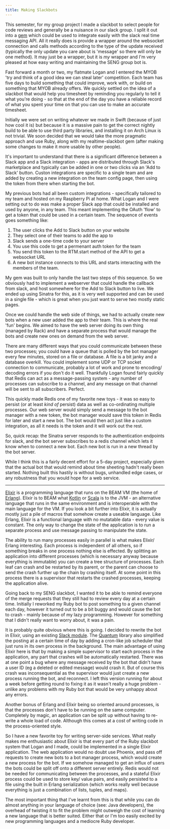 ```yaml
---
title: Making Slackbots
---
```


This semester, for my group project I made a slackbot to select people for code reviews and generally be a nuisance in our slack group. I split it out into a [gem](https://codeberg.org/willhbr/realtime-slackbot) which could be used to integrate easily with the slack real time messaging API. All it really does is provide a wrapper around the websocket connection and calls methods according to the type of the update received (typically the only update you care about is 'message' so there will only be one method). It may just be a wrapper, but it is *my* wrapper and I'm very pleased at how easy writing and maintaining the SENG group bot is.

Fast forward a month or two, my flatmate Logan and I entered the MYOB 'try and think of a good idea we can steal later' competition. Each team has five days to build something that could improve, work with, or build on something that MYOB already offers. We quickly settled on the idea of a slackbot that would help you timesheet by reminding you regularly to tell it what you're doing - so that at the end of the day you have a reliable record of what you spent your time on that you can use to make an accurate timesheet.

Initially we were set on writing whatever we made in Swift (because of just how cool it is) but because it is a massive pain to get the correct nightly build to be able to use third party libraries, and installing it on Arch Linux is not trivial. We soon decided that we would take the more pragmatic approach and use Ruby, along with my realtime-slackbot gem (after making some changes to make it more usable by other people).

It's important to understand that there is a significant difference between a Slack app and a Slack integration - apps are distributed through Slack's marketplace and typically can be added in one or two clicks via an 'Add to Slack' button. Custon integrations are specific to a single team and are added by creating a new integration on the team config page, then using the token from there when starting the bot.

My previous bots had all been custom integrations - specifically tailored to my team and hosted on my Raspberry Pi at home. What Logan and I were setting out to do was make a proper Slack app that could be installed and used by anyone, in any team. This meant implementing the OAuth 'flow' to get a token that could be used in a certain team. The sequence of events goes something like:

1. The user clicks the Add to Slack button on your website
1. They select one of their teams to add the app to
1. Slack sends a one-time code to your server
1. You use this code to get a permenant auth token for the team
1. You send this token to the RTM.start method of the API to get a websocket URL
1. A new bot instance connects to this URL and starts interacting with the members of the team.

My gem was built to only handle the last two steps of this sequence. So we obviously had to implement a webserver that could handle the callback from slack, and host somewhere for the Add to Slack button to live. We ended up using Sinatra for this, as it is very well supported and can be used in a single file - which is great when you just want to serve two mostly static pages.

Once we could handle the web side of things, we had to actually create new bots when a new user added the app to their team. This is where the real 'fun' begins. We aimed to have the web server doing its own thing (managed by Rack) and have a separate process that would manage the bots and create new ones on demand from the web server.

There are many different ways that you could communicate between these two processes; you could have a queue that is polled by the bot manager every few minutes, stored on a file or database. A file is a bit janky and a database overkill. You could implement some UDP or TCP socket connection to communicate, probably a lot of work and prone to encoding/ decoding errors if you don't do it well. Thankfully Logan found fairly quickly that Redis can act as a message-passing system - any number of processes can subscribe to a channel, and any message on that channel will be sent to all subscribers. Perfect.

This quickly made Redis one of my favorite new toys - it was so easy to persist (or at least *kind of* persist) data as well as co-ordinating multiple processes. Our web server would simply send a message to the bot manager with a new token, the bot manager would save this token in Redis for later and start a new bot. The bot would then act just like a custom integration, as all it needs is the token and it will work out the rest.

So, quick recap: the Sinatra server responds to the authentication endpoints for slack, and the bot server subscribes to a redis channel which lets it know when to connect a new bot. Each new bot is run in a new thread by the bot server.

While I think this is a fairly decent effort for a 5-day project, especially given that the actual bot that would remind about time sheeting hadn't really been started. Nothing built this hastily is without bugs, unhandled edge cases, or any robustness that you would hope for a web service.

---

[Elixir](https://elixir-lang.org) is a programming language that runs on the BEAM VM (the home of [Erlang](https://erlang.org)). Elixir is to BEAM what [Kotlin](https://kotlinlang.org) or [Scala](https://scala-lang.org) is to the JVM - an alternative language that runs in the same environment and is interoperable with the main language for the VM. If you look a bit further into Elixir, it is actually mostly just a pile of macros that somehow create a useable language. Like Erlang, Elixir is a functional language with no mutatable data - every value is constant. The only way to change the state of the application is to run a separate process and use message passing to manipulate the state.

The ability to run many processes easily in parallel is what makes Elixir/ Erlang interesting. Each process is independent of all others, so if something breaks in one process nothing else is effected. By splitting an application into different processes (which is necessary anyway because everything is immutable) you can create a tree structure of processes. Each leaf can crash and be restarted by its parent, or the parent can choose to send the crash further up the chain by crashing itself. At some point in this process there is a supervisor that restarts the crashed processes, keeping the application alive.

Going back to my SENG slackbot, I wanted it to be able to remind everyone of the merge requests that they still had to review every day at a certain time. Initially I reworked my Ruby bot to post something to a given channel each day, however it turned out to be a bit buggy and would cause the bot to crash - mainly because of my lazy programming. However for something that I didn't really want to worry about, it was a pain.

It is probably quite obvious where this is going. I decided to rewrite the bot in Elixir, using an existing [Slack module](https://github.com/BlakeWilliams/Elixir-Slack). The [Quantum](https://github.com/c-rack/quantum-elixir) library also simplified the posting at a certain time of day by adding a cron-like job scheduler that just runs in its own process in the background. The main advantage of using Elixir here is that by making a simple supervisor to start each process in the application, any part that crashes will be automatically restarted. There was at one point a bug where any message received by the bot that didn't have a user ID (eg a deleted or edited message) would crash it. But of course this crash was inconsequential as the supervisor would just create a new process running the bot, and reconnect. I left this version running for about a week before getting round to fixing it as it wasn't really a huge problem - unlike any problems with my Ruby bot that would be very unhappy about any errors.

Another bonus of Erlang and Elixir being so oriented around processes, is that the processes don't have to be running on the same computer. Completely by magic, an application can be split up without having to re-write a whole load of code. Although this comes at a cost of writing code in the process-oriented style.

So I have a new favorite toy for writing server-side services. What really makes me enthusiastic about Elixir is that every part of the Ruby slackbot system that Logan and I made, could be implemented in a single Elixir application. The web application would no doubt use Phoenix, and pass off requests to create new bots to a bot manager process, which would create a new process for the bot. If we somehow managed to get an influx of users the bots could be split off onto a different server entirely. Redis would not be needed for communicating between the processes, and a stateful Elixir process could be used to store key/ value pairs, and easily persisted to a file using the built in Erlang serialization (which works really well because everything is just a combination of lists, tuples, and maps).

The most important thing that I've learnt from this is that while you can do almost anything in your language of choice (see: Java developers), the overhead of twisting it to fit the problem might outweigh the cost of learning a new language that is better suited. Either that or I'm too easily excited by new programming languages and a mediocre Ruby developer.
